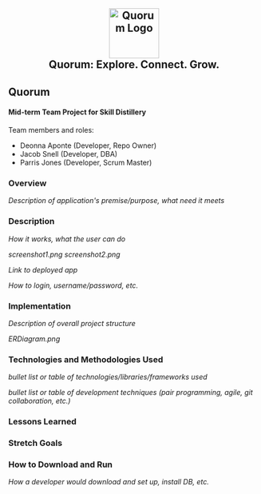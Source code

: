 <h2 align="center">
    <a href="#" target="blank_">
        <img height="100" alt="Quorum Logo" src="/main/webapp/img/logo.png"/>
    </a>
    <br>
    Quorum: Explore. Connect. Grow.
</h2>

## Quorum

#### Mid-term Team Project for Skill Distillery
Team members and roles:
* Deonna Aponte (Developer, Repo Owner)
* Jacob Snell (Developer, DBA)
* Parris Jones (Developer, Scrum Master)

### Overview
_Description of application's premise/purpose, what need it meets_

### Description
_How it works, what the user can do_

_screenshot1.png_ _screenshot2.png_

_Link to deployed app_

_How to login, username/password, etc._

### Implementation
_Description of overall project structure_

_ERDiagram.png_

### Technologies and Methodologies Used
_bullet list or table of technologies/libraries/frameworks used_

_bullet list or table of development techniques (pair programming, agile, git collaboration, etc.)_

### Lessons Learned


### Stretch Goals


### How to Download and Run
_How a developer would download and set up, install DB, etc._


